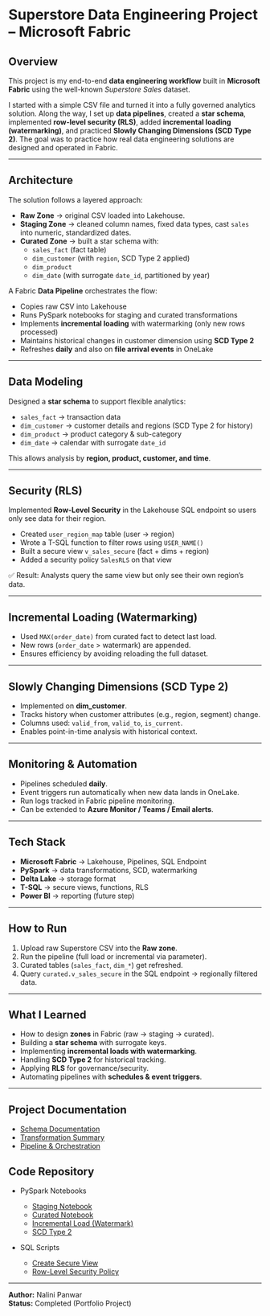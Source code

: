 # Superstore Data Engineering Project – Microsoft Fabric  

## Overview  
This project is my end-to-end **data engineering workflow** built in **Microsoft Fabric** using the well-known *Superstore Sales* dataset.  

I started with a simple CSV file and turned it into a fully governed analytics solution. Along the way, I set up **data pipelines**, created a **star schema**, implemented **row-level security (RLS)**, added **incremental loading (watermarking)**, and practiced **Slowly Changing Dimensions (SCD Type 2)**. The goal was to practice how real data engineering solutions are designed and operated in Fabric.  

---

## Architecture  
The solution follows a layered approach:  

- **Raw Zone** → original CSV loaded into Lakehouse.  
- **Staging Zone** → cleaned column names, fixed data types, cast `sales` into numeric, standardized dates.  
- **Curated Zone** → built a star schema with:  
  - `sales_fact` (fact table)  
  - `dim_customer` (with `region`, SCD Type 2 applied)  
  - `dim_product`  
  - `dim_date` (with surrogate `date_id`, partitioned by year)  

A Fabric **Data Pipeline** orchestrates the flow:  
- Copies raw CSV into Lakehouse  
- Runs PySpark notebooks for staging and curated transformations  
- Implements **incremental loading** with watermarking (only new rows processed)  
- Maintains historical changes in customer dimension using **SCD Type 2**  
- Refreshes **daily** and also on **file arrival events** in OneLake  

---

## Data Modeling  
Designed a **star schema** to support flexible analytics:  

- `sales_fact` → transaction data  
- `dim_customer` → customer details and regions (SCD Type 2 for history)  
- `dim_product` → product category & sub-category  
- `dim_date` → calendar with surrogate `date_id`  

This allows analysis by **region, product, customer, and time**.  

---

## Security (RLS)  
Implemented **Row-Level Security** in the Lakehouse SQL endpoint so users only see data for their region.  

- Created `user_region_map` table (user → region)  
- Wrote a T-SQL function to filter rows using `USER_NAME()`  
- Built a secure view `v_sales_secure` (fact + dims + region)  
- Added a security policy `SalesRLS` on that view  

✅ Result: Analysts query the same view but only see their own region’s data.  

---

## Incremental Loading (Watermarking)  
- Used `MAX(order_date)` from curated fact to detect last load.  
- New rows (`order_date` > watermark) are appended.  
- Ensures efficiency by avoiding reloading the full dataset.  

---

## Slowly Changing Dimensions (SCD Type 2)  
- Implemented on **dim_customer**.  
- Tracks history when customer attributes (e.g., region, segment) change.  
- Columns used: `valid_from`, `valid_to`, `is_current`.  
- Enables point-in-time analysis with historical context.  

---

## Monitoring & Automation  
- Pipelines scheduled **daily**.  
- Event triggers run automatically when new data lands in OneLake.  
- Run logs tracked in Fabric pipeline monitoring.  
- Can be extended to **Azure Monitor / Teams / Email alerts**.  

---

## Tech Stack  
- **Microsoft Fabric** → Lakehouse, Pipelines, SQL Endpoint  
- **PySpark** → data transformations, SCD, watermarking  
- **Delta Lake** → storage format  
- **T-SQL** → secure views, functions, RLS  
- **Power BI** → reporting (future step)  

---

## How to Run  
1. Upload raw Superstore CSV into the **Raw zone**.  
2. Run the pipeline (full load or incremental via parameter).  
3. Curated tables (`sales_fact`, `dim_*`) get refreshed.  
4. Query `curated.v_sales_secure` in the SQL endpoint → regionally filtered data.  

---

## What I Learned  
- How to design **zones** in Fabric (raw → staging → curated).  
- Building a **star schema** with surrogate keys.  
- Implementing **incremental loads with watermarking**.  
- Handling **SCD Type 2** for historical tracking.  
- Applying **RLS** for governance/security.  
- Automating pipelines with **schedules & event triggers**.  

---

## Project Documentation

- [Schema Documentation](docs/schema.md)  
- [Transformation Summary](docs/transformations.md)  
- [Pipeline & Orchestration](docs/pipeline.md)  

## Code Repository

- PySpark Notebooks  
  - [Staging Notebook](notebooks/staging_notebook.py)  
  - [Curated Notebook](notebooks/curated_notebook.py)  
  - [Incremental Load (Watermark)](notebooks/incremental_notebook.py)  
  - [SCD Type 2](notebooks/scd2_notebook.py)  

- SQL Scripts  
  - [Create Secure View](sql/create_view.sql)  
  - [Row-Level Security Policy](sql/rls_policy.sql)  

---

**Author:** Nalini Panwar  
**Status:** Completed (Portfolio Project)

